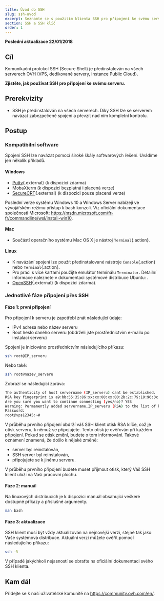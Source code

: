 ```yaml
---
title: Úvod do SSH
slug: ssh-uvod
excerpt: Seznamte se s použitím klienta SSH pro připojení ke svému serveru.
section: SSH a SSH klíč
order: 1
---
```


**Poslední aktualizace 22/01/2018**

## Cíl

Komunikační protokol SSH (Secure Shell) je předinstalován na všech serverech OVH (VPS, dedikované servery, instance Public Cloud).

**Zjistěte, jak používat SSH pro připojení ke svému serveru.**

## Prerekvizity

- SSH je předinstalován na všech serverech. Díky SSH lze se serverem navázat zabezpečené spojení a převzít nad ním kompletní kontrolu.


## Postup

### Kompatibilní software

Spojení SSH lze navázat pomocí široké škály softwarových řešení. Uvádíme jen několik příkladů.

#### Windows

- [Putty](http://www.putty.org/){.external} (k dispozici zdarma)
- [MobaXterm](https://mobaxterm.mobatek.net/) (k dispozici bezplatná i placená verze)
- [SecureCRT](http://www.vandyke.com/products/securecrt/){.external} (k dispozici pouze placená verze)

Poslední verze systému Windows 10 a Windows Server nabízejí ve vývojářském režimu přístup k bash konzoli. Viz oficiální dokumentace společnosti Microsoft: <https://msdn.microsoft.com/fr-fr/commandline/wsl/install-win10>.

#### Mac

- Součástí operačního systému Mac OS X je nástroj `Terminal`{.action}.


#### Linux

- K navázání spojení lze použít předinstalované nástroje  `Console`{.action} nebo `Terminal`{.action}.
- Pro práci s více kartami použijte emulátor terminálu `Terminator`.
 Detailní informace naleznete v dokumentaci systémové distribuce Ubuntu: .
- [OpenSSH](http://www.openssh.com){.external} (k dispozici zdarma).


### Jednotlivé fáze připojení přes SSH

#### Fáze 1: první připojení

Pro připojení k serveru je zapotřebí znát následující údaje:

- IPv4 adresa nebo název serveru
- Root heslo daného serveru (obdrželi jste prostřednictvím e-mailu po instalaci serveru)


Spojení je iniciováno prostřednictvím následujícího příkazu:

```sh
ssh root@IP_serveru
```

Nebo také:

```sh
ssh root@nazev_serveru
```

Zobrazí se následující zpráva:

```sh
The authenticity of host servername (IP_serveru) cant be established.
RSA key fingerprint is a9:bb:55:35:86:xx:xx:00:xx:00:2b:2c:79:10:96:3c.
Are you sure you want to continue connecting (yes/no)? YES
Warning: Permanently added servername,IP_serveru (RSA) to the list of known hosts.
Password:
root@vps12345:~#
```

V průběhu prvního připojení obdrží váš SSH klient otisk RSA klíče, což je otisk serveru, k němuž se připojujete. Tento otisk je ověřován při každém připojení. Pokud se otisk změní, budete o tom informováni. Takové oznámení znamená, že došlo k nějaké změně:

- server byl reinstalován,
- SSH server byl reinstalován,
- připojujete se k jinému serveru.

V průběhu prvního připojení budete muset přijmout otisk, který Váš SSH klient uloží na Vaši pracovní plochu.


#### Fáze 2: manuál

Na linuxových distribucích je k dispozici manuál obsahující veškeré dostupné příkazy a příslušné argumenty.

```sh
man bash
```

#### Fáze 3: aktualizace

SSH klient musí být vždy aktualizován na nejnovější verzi, stejně tak jako Vaše systémová distribuce. Aktuální verzi můžete ověřit pomocí následujícího příkazu:

```sh
ssh -V
```

V případě jakýchkoli nejasností se obraťte na oficiální dokumentaci svého SSH klienta.


## Kam dál

Přidejte se k naší uživatelské komunitě na <https://community.ovh.com/en/>.